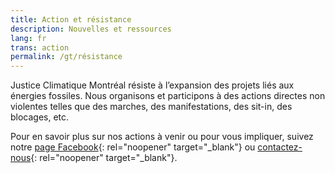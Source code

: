 ```yaml
---
title: Action et résistance
description: Nouvelles et ressources
lang: fr
trans: action
permalink: /gt/résistance
---
```

Justice Climatique Montréal résiste à l’expansion des projets liés aux énergies fossiles. Nous organisons et participons à des actions directes non violentes telles que des marches, des manifestations, des sit-in, des blocages, etc.

Pour en savoir plus sur nos actions à venir ou pour vous impliquer, suivez notre [page Facebook](https://www.facebook.com/ClimateJusticeMontreal){: rel="noopener" target="_blank"} ou [contactez-nous](mailto:justiceclimatiquemtl@gmail.com){: rel="noopener" target="_blank"}.
